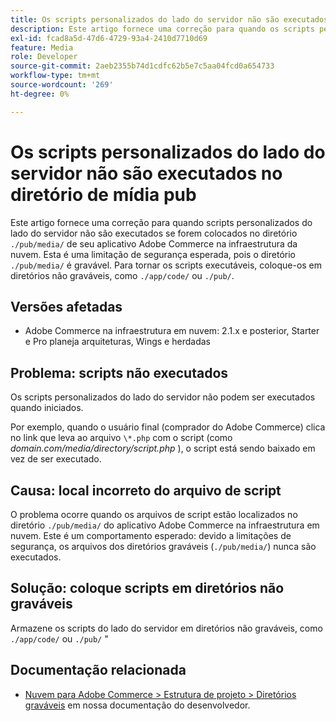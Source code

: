 ```yaml
---
title: Os scripts personalizados do lado do servidor não são executados no diretório de mídia pub
description: Este artigo fornece uma correção para quando os scripts personalizados do lado do servidor não são executados se colocados em `.diretório /pub/media/` do aplicativo do Adobe Commerce na infraestrutura em nuvem. Essa é uma limitação de segurança esperada, desde que o ".O diretório /pub/media/` é gravável. Para tornar os scripts executáveis, coloque-os em diretórios não graváveis, como `./app/code/` ou `./pub/`.
exl-id: fcad8a5d-47d6-4729-93a4-2410d7710d69
feature: Media
role: Developer
source-git-commit: 2aeb2355b74d1cdfc62b5e7c5aa04fcd0a654733
workflow-type: tm+mt
source-wordcount: '269'
ht-degree: 0%

---
```


# Os scripts personalizados do lado do servidor não são executados no diretório de mídia pub

Este artigo fornece uma correção para quando scripts personalizados do lado do servidor não são executados se forem colocados no diretório `./pub/media/` de seu aplicativo Adobe Commerce na infraestrutura da nuvem. Esta é uma limitação de segurança esperada, pois o diretório `./pub/media/` é gravável. Para tornar os scripts executáveis, coloque-os em diretórios não graváveis, como `./app/code/` ou `./pub/`.

## Versões afetadas

* Adobe Commerce na infraestrutura em nuvem: 2.1.x e posterior, Starter e Pro planeja arquiteturas, Wings e herdadas

## Problema: scripts não executados

Os scripts personalizados do lado do servidor não podem ser executados quando iniciados.

Por exemplo, quando o usuário final (comprador do Adobe Commerce) clica no link que leva ao arquivo `\*.php` com o script (como *domain.com/media/directory/script.php* ), o script está sendo baixado em vez de ser executado.

## Causa: local incorreto do arquivo de script

O problema ocorre quando os arquivos de script estão localizados no diretório `./pub/media/` do aplicativo Adobe Commerce na infraestrutura em nuvem. Este é um comportamento esperado: devido a limitações de segurança, os arquivos dos diretórios graváveis (`./pub/media/`) nunca são executados.

## Solução: coloque scripts em diretórios não graváveis

Armazene os scripts do lado do servidor em diretórios não graváveis, como `./app/code/` ou `./pub/` &quot;

## Documentação relacionada

* [Nuvem para Adobe Commerce > Estrutura de projeto > Diretórios graváveis](https://experienceleague.adobe.com/en/docs/commerce-cloud-service/user-guide/project/file-structure#writable-directories) em nossa documentação do desenvolvedor.
